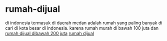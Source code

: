 # rumah-dijual
di indonesia termasuk di daerah medan adalah rumah yang paling banyak di cari di kota besar di indonesia. karena rumah murah di bawah 100 juta dan <a href="https://www.medanhouse.com/search/label/rumah-dibawah-200-juta-dimedan?&amp;max-results=12">rumah dijual dibawah 200 juta</a> <a href="https://www.facebook.com/rumah.dijual.dimedan.0811613002/">rumah dijual</a> 
